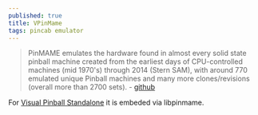 ```yaml
---
published: true
title: VPinMame
tags: pincab emulator
---
```

> PinMAME emulates the hardware found in almost every solid state pinball machine created from the earliest days of CPU-controlled machines (mid 1970's) through 2014 (Stern SAM), with around 770 emulated unique Pinball machines and many more clones/revisions (overall more than 2700 sets). - [github](https://github.com/vpinball/pinmame)

For [Visual Pinball Standalone](https://github.com/vpinball/vpinball/blob/standalone/standalone/README.md) it is embeded via libpinmame.
